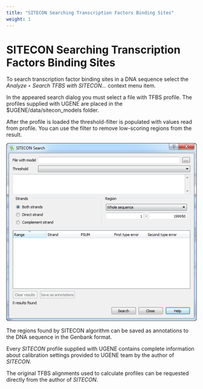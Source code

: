 ```yaml
---
title: "SITECON Searching Transcription Factors Binding Sites"
weight: 1
---
```



# SITECON Searching Transcription Factors Binding Sites

To search transcription factor binding sites in a DNA sequence select the _Analyze ‣ Search TFBS with SITECON..._ context menu item.

In the appeared search dialog you must select a file with TFBS profile. The profiles supplied with UGENE are placed in the $UGENE/data/sitecon\_models folder.

After the profile is loaded the threshold-filter is populated with values read from profile. You can use the filter to remove low-scoring regions from the result.


![](/images/65930797/65930798.png)

The regions found by SITECON algorithm can be saved as annotations to the DNA sequence in the Genbank format.

Every _SITECON_ profile supplied with UGENE contains complete information about calibration settings provided to UGENE team by the author of _SITECON_.

The original TFBS alignments used to calculate profiles can be requested directly from the author of _SITECON_.
